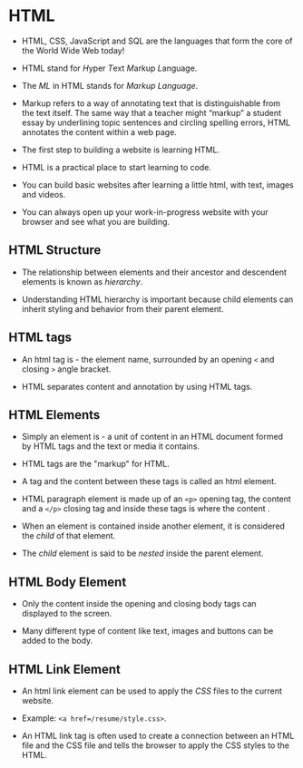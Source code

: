 # HTML #

* HTML, CSS, JavaScript and SQL are the languages that form the core of the World Wide Web today!

* HTML stand for *H*yper *T*ext *M*arkup *L*anguage.

* The *ML* in HTML stands for *Markup Language*.

* Markup refers to a way of annotating text that is distinguishable from the text itself. The same way that a teacher might “markup” a student essay by underlining topic sentences and circling spelling errors, HTML annotates the content within a web page.

* The first step to building a website is learning HTML.

* HTML is a practical place to start learning to code.

* You can build basic websites after learning a little html, with text, images and videos.

* You can always open up your work-in-progress website with your browser and see what you are building.

## HTML Structure ##

* The relationship between elements and their ancestor and descendent elements is known as *hierarchy*.

* Understanding HTML hierarchy is important because child elements can inherit styling and behavior from their parent element.

## HTML tags ##

* An html tag is - the element name, surrounded by an opening `<` and closing `>` angle bracket.

* HTML separates content and annotation by using HTML tags.

## HTML Elements ##

* Simply an element is - a unit of content in an HTML document formed by HTML tags and the text or media it contains.

* HTML tags are the "markup" for HTML.

* A tag and the content between these tags is called an html element.

* HTML paragraph element is made up of  an `<p>` opening tag, the content and  a `</p>` closing tag and inside these tags is where the content .

* When an element is contained inside another element, it is considered the *child* of that element.

* The *child* element is said to be *nested* inside the parent element.

## HTML Body Element ##

* Only the content inside the opening and closing body tags can displayed to the screen.

* Many different type of content like text, images and buttons can be added to the body.

## HTML Link Element ##

* An html link element can be used to apply the *CSS* files to the current website.

* Example: `<a href=/resume/style.css>`.

* An HTML link tag is often used to create a connection between an HTML file and the CSS file and tells the browser to apply the CSS styles to the HTML.
